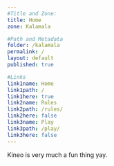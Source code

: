 ```yaml
---
#Title and Zone:
title: Home
zone: Kalamala

#Path and Metadata
folder: /kalamala
permalink: /
layout: default
published: true

#Links
link1name: Home
link1path: /
link1here: true
link2name: Rules
link2path: /rules/
link2here: false
link3name: Play
link3path: /play/
link3here: false
---
```


Kineo is very much a fun thing yay.